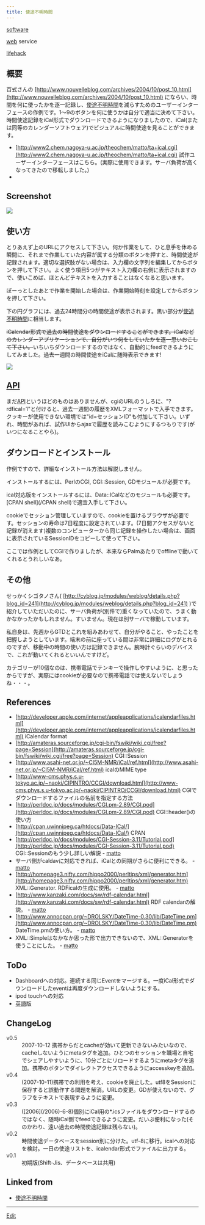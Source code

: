 ```yaml
---
title: 使途不明時間
---
```



[software](/software)

[web](/web) service

[lifehack](/lifehack)


## 概要

百式さんの [http://www.nouvelleblog.com/archives/2004/10/post_10.html](http://www.nouvelleblog.com/archives/2004/10/post_10.html) にならい、時間を何に使ったかを逐一記録し、[使途不明時間](/使途不明時間)を減らすためのユーザーインターフェースの作例です。1〜9のボタンを何に使うかは自分で適当に決めて下さい。時間使途記録をiCal形式でダウンロードできるようになりましたので、iCal(または同等のカレンダーソフトウェア)でビジュアルに時間使途を見ることができます。

* [http://www2.chem.nagoya-u.ac.jp/theochem/matto/ta+ical.cgi](http://www2.chem.nagoya-u.ac.jp/theochem/matto/ta+ical.cgi) 試作ユーザーインターフェースはこちら。(実際に使用できます。サーバ負荷が高くなってきたので移転しました。)
* [](ta+ical.cgi)

## Screenshot

![](ta.png)


## 使い方

とりあえず上のURLにアクセスして下さい。何か作業をして、ひと息手を休める瞬間に、それまで作業していた内容が属する分類のボタンを押すと、時間使途が記録されます。適切な選択肢がない場合は、入力欄の文字列を編集してからボタンを押して下さい。よく使う項目5つがテキスト入力欄の右側に表示されますので、使いこめば、ほとんどテキストを入力することはなくなると思います。



ぼーっとしたあとで作業を開始した場合は、作業開始時刻を設定してからボタンを押して下さい。



下の円グラフには、過去24時間分の時間使途が表示されます。黒い部分が[使途不明時間](/使途不明時間)に相当します。



~~iCalendar形式で過去の時間使途をダウンロードすることができます。iCalなどのカレンダーアプリケーションで、自分がいつ何をしていたかを逐一思いおこして下さい。~~いちいちダウンロードするのではなく、自動的にfeedできるようにしてみました。過去一週間の時間使途をiCalに随時表示できます!

![](ical.png)


## [API](/API)

まだ[API](/API)というほどのものはありませんが、cgiのURLのうしろに、"?rdfical=1"と付けると、過去一週間の履歴をXMLフォーマットで入手できます。クッキーが使用できない環境では"id=セッションID"も付加して下さい。いずれ、時間があれば、試作UIからajaxで履歴を読みこむようにするつもりです(がいつになることやら)。


## ダウンロードとインストール

作例ですので、詳細なインストール方法は解説しません。



インストールするには、PerlのCGI, CGI::Session, GDモジュールが必要です。



ical対応版をインストールするには、Data::ICalなどのモジュールも必要です。[CPAN shell](/CPAN shell)で適宜入手して下さい。



cookieでセッション管理していますので、cookieを置けるブラウザが必要です。セッションの寿命は7日程度に設定されています。(7日間アクセスがないと記録が消えます)複数のコンピューターから同じ記録を操作したい場合は、画面に表示されているSessionIDをコピーして使って下さい。



ここでは作例としてCGIで作りましたが、本来ならPalmあたりでofflineで動いてくれるとうれしいなあ。


## その他

せっかくシゴタノさん( [http://cyblog.jp/modules/weblog/details.php?blog_id=241](http://cyblog.jp/modules/weblog/details.php?blog_id=241) )で紹介していただいたのに、サーバ負荷が(別件で)重くなっていたので、うまく動かなかったかもしれません。すいません。現在は別サーバで稼動しています。



私自身は、先週からGTDとこれを組みあわせて、自分がやること、やったことを把握しようとしています。端末の前に座っている間は非常に詳細にログがとれるのですが、移動中の時間の使い方は記録できません。腕時計ぐらいのデバイスで、これが動いてくれるといいんですけど。



カテゴリーが10個なのは、携帯電話でテンキーで操作しやすいように、と思ったからですが、実際にはcookieが必要なので携帯電話では使えないでしょうね・・・。


## References

* [http://developer.apple.com/internet/appleapplications/icalendarfiles.html](http://developer.apple.com/internet/appleapplications/icalendarfiles.html) iCalendar format
* [http://amateras.sourceforge.jp/cgi-bin/fswiki/wiki.cgi/free?page=Session](http://amateras.sourceforge.jp/cgi-bin/fswiki/wiki.cgi/free?page=Session) CGI::Session
* [http://www.asahi-net.or.jp/~CI5M-NMR/iCal/ref.html](http://www.asahi-net.or.jp/~CI5M-NMR/iCal/ref.html) icalのMIME type
* [http://www-cms.phys.s.u-tokyo.ac.jp/~naoki/CIPINTRO/CCGI/download.html](http://www-cms.phys.s.u-tokyo.ac.jp/~naoki/CIPINTRO/CCGI/download.html) CGIでダウンロードするファイルの名前を指定する方法
* [http://perldoc.jp/docs/modules/CGI.pm-2.89/CGI.pod](http://perldoc.jp/docs/modules/CGI.pm-2.89/CGI.pod) CGI::header()の使い方
* [http://cpan.uwinnipeg.ca/htdocs/Data-ICal/](http://cpan.uwinnipeg.ca/htdocs/Data-ICal/) CPAN
* [http://perldoc.jp/docs/modules/CGI-Session-3.11/Tutorial.pod](http://perldoc.jp/docs/modules/CGI-Session-3.11/Tutorial.pod) CGI::Sessionのもう少し詳しい解説 - [matto](/matto) 
* サーバ側がcaldavに対応できれば、iCalとの同期がさらに便利にできる。 - [matto](/matto) 
* [http://homepage3.nifty.com/hippo2000/perltips/xml/generator.htm](http://homepage3.nifty.com/hippo2000/perltips/xml/generator.htm) XML::Generator. RDFicalの生成に使用。 - [matto](/matto) 
* [http://www.kanzaki.com/docs/sw/rdf-calendar.html](http://www.kanzaki.com/docs/sw/rdf-calendar.html) RDF calendarの解説。 - [matto](/matto) 
* [http://www.annocpan.org/~DROLSKY/DateTime-0.30/lib/DateTime.pm](http://www.annocpan.org/~DROLSKY/DateTime-0.30/lib/DateTime.pm) DateTime.pmの使い方。 - [matto](/matto) 
* XML::Simpleはなかなか思った形で出力できないので、XML::Generatorを使うことにした。 - [matto](/matto) 

## ToDo

* Dashboardへの対応。連続する同じEventをマージする。一度iCal形式でダウンロードしたeventは再度ダウンロードしないようにする。
* ipod touchへの対応
* [英語](/英語)版

## ChangeLog

<dl>
  <dt>v0.5</dt><dd>2007-10-12 携帯からだとcacheが効いて更新できないみたいなので、cacheしないようにmetaタグを追加。ひとつのセッションを職場と自宅でシェアしやすいように、10分ごとにリロードするようにmetaタグを追加。携帯のボタンでダイレクトアクセスできるようにaccesskeyを追加。
</dd>
  <dt>v0.4</dt><dd>(2007-10-11)携帯での利用を考え、cookieを廃止した。utf8をSessionに保存すると誤動作する問題を解消。URLの変更。GDが使えないので、グラフをテキストで表現するように変更。
</dd>
  <dt>v0.3</dt><dd>([2006](/2006)-6-8)個別にiCal用の*.icsファイルをダウンロードするのではなく、随時iCal側でfeedできるように変更。だいぶ便利になった(そのかわり、遠い過去の時間使途記録は残らない)。
</dd>
  <dt>v0.2</dt><dd>時間使途データベースをsession別に分けた。utf-8に移行。icalへの対応を検討。一日の使途リストを、icalendar形式でファイルに出力する。
</dd>
  <dt>v0.1</dt><dd>初期版(Shift-Jis、データベースは共用)
</dd>


## Linked from

* [使途不明時間](/使途不明時間)


----

[Edit](https://github.com/vitroid/vitroid.github.io/edit/master/MD/使途不明時間.md)

